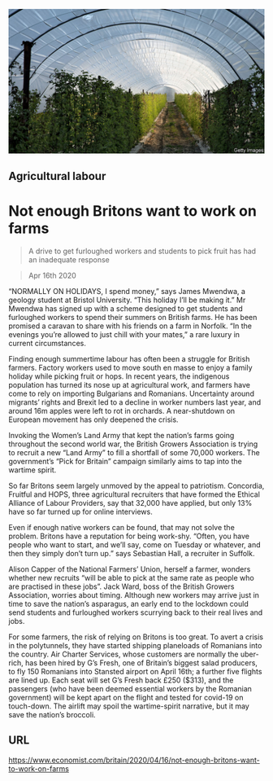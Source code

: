 ![](./images/20200418_BRP007_0.jpg)

## Agricultural labour

# Not enough Britons want to work on farms

> A drive to get furloughed workers and students to pick fruit has had an inadequate response

> Apr 16th 2020

“NORMALLY ON HOLIDAYS, I spend money,” says James Mwendwa, a geology student at Bristol University. “This holiday I’ll be making it.” Mr Mwendwa has signed up with a scheme designed to get students and furloughed workers to spend their summers on British farms. He has been promised a caravan to share with his friends on a farm in Norfolk. “In the evenings you’re allowed to just chill with your mates,” a rare luxury in current circumstances.

Finding enough summertime labour has often been a struggle for British farmers. Factory workers used to move south en masse to enjoy a family holiday while picking fruit or hops. In recent years, the indigenous population has turned its nose up at agricultural work, and farmers have come to rely on importing Bulgarians and Romanians. Uncertainty around migrants’ rights and Brexit led to a decline in worker numbers last year, and around 16m apples were left to rot in orchards. A near-shutdown on European movement has only deepened the crisis.

Invoking the Women’s Land Army that kept the nation’s farms going throughout the second world war, the British Growers Association is trying to recruit a new “Land Army” to fill a shortfall of some 70,000 workers. The government’s “Pick for Britain” campaign similarly aims to tap into the wartime spirit.

So far Britons seem largely unmoved by the appeal to patriotism. Concordia, Fruitful and HOPS, three agricultural recruiters that have formed the Ethical Alliance of Labour Providers, say that 32,000 have applied, but only 13% have so far turned up for online interviews.

Even if enough native workers can be found, that may not solve the problem. Britons have a reputation for being work-shy. “Often, you have people who want to start, and we’ll say, come on Tuesday or whatever, and then they simply don’t turn up.” says Sebastian Hall, a recruiter in Suffolk.

Alison Capper of the National Farmers’ Union, herself a farmer, wonders whether new recruits “will be able to pick at the same rate as people who are practised in these jobs”. Jack Ward, boss of the British Growers Association, worries about timing. Although new workers may arrive just in time to save the nation’s asparagus, an early end to the lockdown could send students and furloughed workers scurrying back to their real lives and jobs.

For some farmers, the risk of relying on Britons is too great. To avert a crisis in the polytunnels, they have started shipping planeloads of Romanians into the country. Air Charter Services, whose customers are normally the uber-rich, has been hired by G’s Fresh, one of Britain’s biggest salad producers, to fly 150 Romanians into Stansted airport on April 16th; a further five flights are lined up. Each seat will set G’s Fresh back £250 ($313), and the passengers (who have been deemed essential workers by the Romanian government) will be kept apart on the flight and tested for covid-19 on touch-down. The airlift may spoil the wartime-spirit narrative, but it may save the nation’s broccoli.

## URL

https://www.economist.com/britain/2020/04/16/not-enough-britons-want-to-work-on-farms
